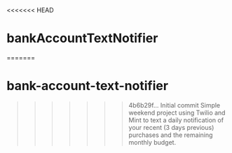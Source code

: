 <<<<<<< HEAD
# bankAccountTextNotifier
=======
# bank-account-text-notifier
>>>>>>> 4b6b29f... Initial commit
Simple weekend project using Twilio and Mint to text a daily notification of your recent (3 days previous) purchases and the remaining monthly budget.

